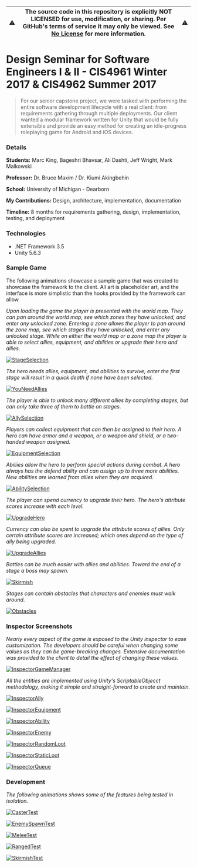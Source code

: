 :warning: | __The source code in this repository is explicitly NOT LICENSED for use, modification, or sharing. Per GitHub's terms of service it may only be viewed. See [No License] for more information.__ | :warning:
--------- | ------------------------------------------------------------------------------------------------------------------------------------------------------------------------------------------------ | ---------

[No License]: https://choosealicense.com/no-permission/

Design Seminar for Software Engineers I & II - CIS4961 Winter 2017 & CIS4962 Summer 2017
======
>For our senior capstone project, we were tasked with performing the entire software development
>lifecycle with a real client: from requirements gathering through multiple deployments. Our client
>wanted a modular framework written for Unity that would be fully extensible and provide an easy
>method for creating an idle-progress roleplaying game for Android and iOS devices.

### Details

__Students:__ Marc King, Bageshri Bhavsar, Ali Dashti, Jeff Wright, Mark Malkowski

__Professor:__ Dr. Bruce Maxim / Dr. Kiumi Akingbehin

__School:__ University of Michigan - Dearborn

__My Contributions:__ Design, architecture, implementation, documentation

__Timeline:__ 8 months for requirements gathering, design, implementation, testing, and deployment

### Technologies

* .NET Framework 3.5
* Unity 5.6.3

### Sample Game

The following animations showcase a sample game that was created to showcase the framework to the
client. All art is placeholder art, and the interface is more simplistic than the hooks provided
by the framework can allow.

*Upon loading the game the player is presented with the world map. They can pan around the world map,
see which zones they have unlocked, and enter any unlocked zone. Entering a zone allows the player
to pan around the zone map, see which stages they have unlocked, and enter any unlocked stage. While
on either the world map or a zone map the player is able to select allies, equipment, and abilities
or upgrade their hero and allies.*

[![StageSelection](Screenshots/StageSelection.gif?raw=true "StageSelection")](Screenshots/StageSelection.gif?raw=true)

*The hero needs allies, equipment, and abilities to survive; enter the first stage will result in a
quick death if none have been selected.*

[![YouNeedAllies](Screenshots/YouNeedAllies.gif?raw=true "YouNeedAllies")](Screenshots/YouNeedAllies.gif?raw=true)

*The player is able to unlock many different allies by completing stages, but can only take three
of them to battle on stages.*

[![AllySelection](Screenshots/AllySelection.gif?raw=true "AllySelection")](Screenshots/AllySelection.gif?raw=true)

*Players can collect equipment that can then be assigned to their hero. A hero can have armor and a
weapon, or a weapon and shield, or a two-handed weapon assigned.*

[![EquipmentSelection](Screenshots/EquipmentSelection.gif?raw=true "EquipmentSelection")](Screenshots/EquipmentSelection.gif?raw=true)

*Abiliies allow the hero to perform special actions during combat. A hero always has the defend ability
and can assign up to three more abilities. New abilities are learned from allies when they are acquired.*

[![AbilitySelection](Screenshots/AbilitySelection.gif?raw=true "AbilitySelection")](Screenshots/AbilitySelection.gif?raw=true)

*The player can spend currency to upgrade their hero. The hero's attribute scores increase with each
level.*

[![UpgradeHero](Screenshots/UpgradeHero.gif?raw=true "UpgradeHero")](Screenshots/UpgradeHero.gif?raw=true)

*Currency can also be spent to upgrade the attribute scores of allies. Only certain attribute scores are
increased; which ones depend on the type of ally being upgraded.*

[![UpgradeAllies](Screenshots/UpgradeAllies.gif?raw=true "UpgradeAllies")](Screenshots/UpgradeAllies.gif?raw=true)

*Battles can be much easier with allies and abilities. Toward the end of a stage a boss may spawn.*

[![Skirmish](Screenshots/Skirmish.gif?raw=true "Skirmish")](Screenshots/Skirmish.gif?raw=true)

*Stages can contain obstacles that characters and enemies must walk around.*

[![Obstacles](Screenshots/Obstacles.gif?raw=true "Obstacles")](Screenshots/Obstacles.gif?raw=true)

### Inspector Screenshots

*Nearly every aspect of the game is exposed to the Unity inspector to ease customization. The developers
should be careful when changing some values as they can be game-breaking changes. Extensive documentation
was provided to the client to detail the effect of changing these values.*

[![InspectorGameManager](Screenshots/InspectorGameManager.png?raw=true "InspectorGameManager")](Screenshots/InspectorGameManager.png?raw=true)

*All the entities are implemented using Unity's ScriptableObjecct methodology, making it simple and
straight-forward to create and maintain.*

[![InspectorAlly](Screenshots/InspectorAlly.png?raw=true "InspectorAlly")](Screenshots/InspectorAlly.png?raw=true)

[![InspectorEquipment](Screenshots/InspectorEquipment.png?raw=true "InspectorEquipment")](Screenshots/InspectorEquipment.png?raw=true)

[![InspectorAbility](Screenshots/InspectorAbility.png?raw=true "InspectorAbility")](Screenshots/InspectorAbility.png?raw=true)

[![InspectorEnemy](Screenshots/InspectorEnemy.png?raw=true "InspectorEnemy")](Screenshots/InspectorEnemy.png?raw=true)

[![InspectorRandomLoot](Screenshots/InspectorRandomLoot.png?raw=true "InspectorRandomLoot")](Screenshots/InspectorRandomLoot.png?raw=true)

[![InspectorStaticLoot](Screenshots/InspectorStaticLoot.png?raw=true "InspectorStaticLoot")](Screenshots/InspectorStaticLoot.png?raw=true)

[![InspectorQueue](Screenshots/InspectorQueue.png?raw=true "InspectorQueue")](Screenshots/InspectorQueue.png?raw=true)

### Development

*The following animations shows some of the features being tested in isolation.*

[![CasterTest](Screenshots/CasterTest.gif?raw=true "CasterTest")](Screenshots/CasterTest.gif?raw=true)

[![EnemySpawnTest](Screenshots/EnemySpawnTest.gif?raw=true "EnemySpawnTest")](Screenshots/EnemySpawnTest.gif?raw=true)

[![MeleeTest](Screenshots/MeleeTest.gif?raw=true "MeleeTest")](Screenshots/MeleeTest.gif?raw=true)

[![RangedTest](Screenshots/RangedTest.gif?raw=true "RangedTest")](Screenshots/RangedTest.gif?raw=true)

[![SkirmishTest](Screenshots/SkirmishTest.gif?raw=true "SkirmishTest")](Screenshots/SkirmishTest.gif?raw=true)
